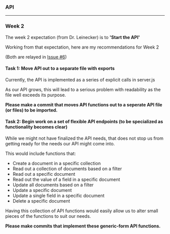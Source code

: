 ### API

***

### Week 2

The week 2 expectation (from Dr. Leinecker) is to **'Start the API'**

Working from that expectation, here are my recommendations for Week 2

(Both are relayed in [Issue #6](https://github.com/JonathanMCurtis/LargeProject/issues/6))

#### Task 1: Move API out to a separate file with exports

Currently, the API is implemented as a series of explicit calls in server.js

As our API grows, this will lead to a serious problem with readability as the file well exceeds its purpose.

**Please make a commit that moves API functions out to a seperate API file (or files) to be imported.**

#### Task 2: Begin work on a set of flexible API endpoints (to be specialized as functionality becomes clear)

While we might not have finalized the API needs, that does not stop us from getting ready for the needs our API might 
come into. 

This would include functions that:

- Create a document in a specific collection
- Read out a collection of documents based on a filter
- Read out a specific document 
- Read out the value of a field in a specific document
- Update all documents based on a filter
- Update a specific document
- Update a single field in a specific document
- Delete a specific document

Having this collection of API functions would easily allow us to alter small pieces of the functions to suit our needs.

**Please make commits that implement these generic-form API functions.**

